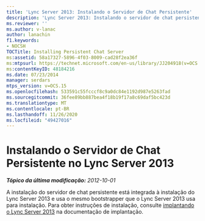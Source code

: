 ```yaml
---
title: 'Lync Server 2013: Instalando o Servidor de Chat Persistente'
description: 'Lync Server 2013: Instalando o servidor de chat persistente.'
ms.reviewer: ''
ms.author: v-lanac
author: lanachin
f1.keywords:
- NOCSH
TOCTitle: Installing Persistent Chat Server
ms:assetid: 58a17327-5896-4f03-8009-cad28f2ea36f
ms:mtpsurl: https://technet.microsoft.com/en-us/library/JJ204918(v=OCS.15)
ms:contentKeyID: 48184216
ms.date: 07/23/2014
manager: serdars
mtps_version: v=OCS.15
ms.openlocfilehash: 533591c55fcccf8c9a0dc84e1192d987e5263fad
ms.sourcegitcommit: 36fee89bb887bea4f18b19f17a8c69daf5bc423d
ms.translationtype: MT
ms.contentlocale: pt-BR
ms.lasthandoff: 11/26/2020
ms.locfileid: "49427016"
---
```

# <a name="installing-persistent-chat-server-in-lync-server-2013"></a>Instalando o Servidor de Chat Persistente no Lync Server 2013

<div data-xmlns="http://www.w3.org/1999/xhtml">

<div class="topic" data-xmlns="http://www.w3.org/1999/xhtml" data-msxsl="urn:schemas-microsoft-com:xslt" data-cs="https://msdn.microsoft.com/">

<div data-asp="https://msdn2.microsoft.com/asp">



</div>

<div id="mainSection">

<div id="mainBody">

<span> </span>

_**Tópico da última modificação:** 2012-10-01_

A instalação do servidor de chat persistente está integrada à instalação do Lync Server 2013 e usa o mesmo bootstrapper que o Lync Server 2013 usa para instalação. Para obter instruções de instalação, consulte [implantando o Lync Server 2013](lync-server-2013-deploying-lync-server.md) na documentação de implantação.

</div>

<span> </span>

</div>

</div>

</div>

